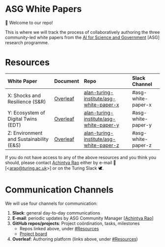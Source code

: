 # ASG White Papers

🎉 Welcome to our repo!

This is where we will track the process of collaboratively authoring the three community-led white papers from the [AI for Science and Government](https://www.turing.ac.uk/research/asg) [ASG] research programme.

# Resources

| White Paper                             | Document                                                              | Repo                                                                                                  | Slack Channel      |
|:----------------------------------------|:----------------------------------------------------------------------|:------------------------------------------------------------------------------------------------------|:-------------------|
| X: Shocks and Resilience (S&R)          | [Overleaf](https://www.overleaf.com/project/61f2d68fc1673471017a0445) | [alan-turing-institute/asg-white-paper-x](https://github.com/alan-turing-institute/asg-white-paper-x) | #asg-white-paper-x |
| Y: Ecosystem of Digital Twins (EDT)     | [Overleaf](https://www.overleaf.com/project/61f2d6aec1673427a27a0817) | [alan-turing-institute/asg-white-paper-y](https://github.com/alan-turing-institute/asg-white-paper-y) | #asg-white-paper-y |
| Z: Environment and Sustainability (E&S) | [Overleaf](https://www.overleaf.com/project/61f2d6b6c167340d227a0908) | [alan-turing-institute/asg-white-paper-z](https://github.com/alan-turing-institute/asg-white-paper-z) | #asg-white-paper-z |

If you do not have access to any of the above resources and you think you should, please contact [Achintya Rao](https://github.com/RaoOfPhysics) either by e-mail 📧 [&lt;[arao@turing.ac.uk](mailto:arao@turing.ac.uk)&gt;] or on the Turing Slack 🕊.

# Communication Channels

We will use four channels for communication:

1. **Slack**: general day-to-day communications
1. **E-mail**: periodic updates by ASG Community Manager [[Achintya Rao](https://github.com/RaoOfPhysics)]
1. **GitHub repos/projects**: Project coördination, tasks, milestones
   - Repos linked above, under [#Resources](#Resources)
   - [Project board](https://github.com/orgs/alan-turing-institute/projects/10/)
1. **Overleaf**: Authoring platform (links above, under [#Resources](#Resources))
